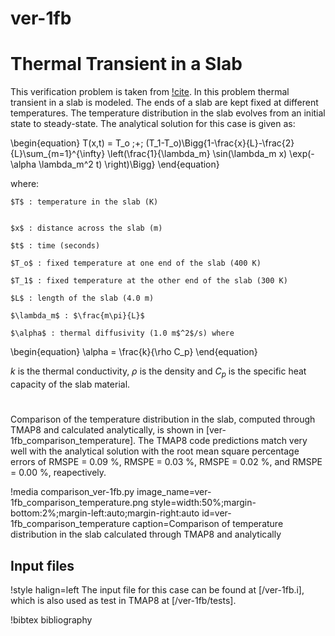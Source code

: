 # ver-1fb

# Thermal Transient in a Slab

This verification problem is taken from [!cite](ambrosek2008verification). In this problem thermal transient in a slab is modeled. The ends of a slab are kept fixed at different temperatures. The temperature distribution in the slab evolves from an initial state to steady-state. The analytical solution for this case is given as:

\begin{equation}
T(x,t) = T_o \;+\; (T_1-T_o)\Bigg\{1-\frac{x}{L}-\frac{2}{L}\sum_{m=1}^{\infty} \left(\frac{1}{\lambda_m}  \sin(\lambda_m x) \exp(-\alpha \lambda_m^2 t)  \right)\Bigg\}
\end{equation}

where:


    $T$ : temperature in the slab (K)


    $x$ : distance across the slab (m)

    $t$ : time (seconds)

    $T_o$ : fixed temperature at one end of the slab (400 K)

    $T_1$ : fixed temperature at the other end of the slab (300 K)

    $L$ : length of the slab (4.0 m)

    $\lambda_m$ : $\frac{m\pi}{L}$

    $\alpha$ : thermal diffusivity (1.0 m$^2$/s) where

\begin{equation}
\alpha = \frac{k}{\rho C_p}
\end{equation}

$k$ is the thermal conductivity, $\rho$ is the density and $C_p$ is the specific heat capacity of the slab material.

#


Comparison of the temperature distribution in the slab, computed through TMAP8 and calculated analytically, is shown in [ver-1fb_comparison_temperature]. The TMAP8 code predictions match very well with the analytical solution with the root mean square percentage errors of RMSPE = 0.09 %, RMSPE = 0.03 %, RMSPE = 0.02 %, and RMSPE = 0.00 %, reapectively.

!media comparison_ver-1fb.py
       image_name=ver-1fb_comparison_temperature.png
       style=width:50%;margin-bottom:2%;margin-left:auto;margin-right:auto
       id=ver-1fb_comparison_temperature
       caption=Comparison of temperature distribution in the slab calculated
     through TMAP8 and analytically

## Input files

!style halign=left
The input file for this case can be found at [/ver-1fb.i], which is also used as test in TMAP8 at [/ver-1fb/tests].

!bibtex bibliography
